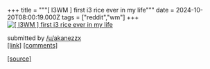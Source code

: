 +++
title = """[ I3WM ] first i3 rice ever in my life"""
date = 2024-10-20T08:00:19.000Z
tags = ["reddit","wm"]
+++
[![[ I3WM ] first i3 rice ever in my life](https://preview.redd.it/n0qfveufbvvd1.png?width=640&crop=smart&auto=webp&s=501a955c2b745d50e68e6d6d3e08e3e34d020e80 "[ I3WM ] first i3 rice ever in my life")](https://www.reddit.com/r/unixporn/comments/1g7tr83/i3wm_first_i3_rice_ever_in_my_life/)

submitted by [/u/akanezzx](https://www.reddit.com/user/akanezzx)  
[\[link\]](https://i.redd.it/n0qfveufbvvd1.png) [\[comments\]](https://www.reddit.com/r/unixporn/comments/1g7tr83/i3wm_first_i3_rice_ever_in_my_life/)

[[source]](https://www.reddit.com/r/unixporn/comments/1g7tr83/i3wm_first_i3_rice_ever_in_my_life/)
